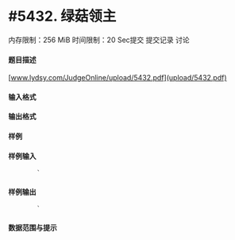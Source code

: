 
# #5432. 绿菇领主
内存限制：256 MiB 时间限制：20 Sec提交 提交记录 讨论
#### 题目描述
[www.lydsy.com/JudgeOnline/upload/5432.pdf](upload/5432.pdf)

#### 输入格式

#### 输出格式

#### 样例

#### 样例输入

			`
#### 样例输出

			`
#### 数据范围与提示

